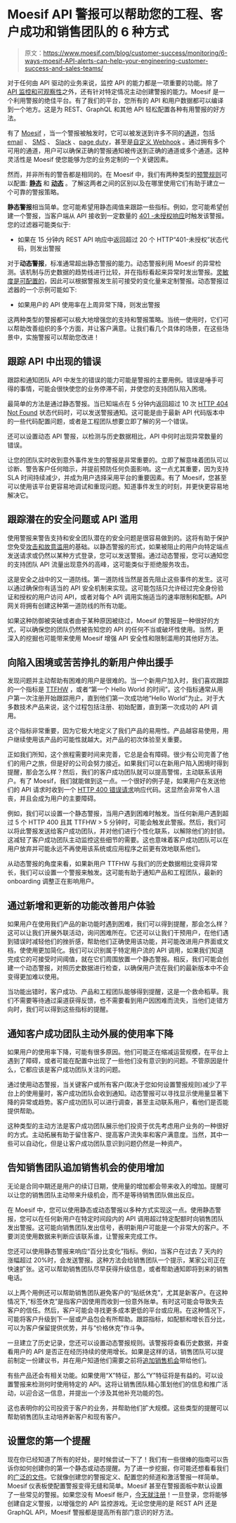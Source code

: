 # Moesif API 警报可以帮助您的工程、客户成功和销售团队的 6 种方式

> 原文：<https://www.moesif.com/blog/customer-success/monitoring/6-ways-moesif-API-alerts-can-help-your-engineering-customer-success-and-sales-teams/>

对于任何由 API 驱动的业务来说，监控 API 的能力都是一项重要的功能。除了 [API 监控和可观察性](https://www.moesif.com/features/api-monitoring)之外，还有针对特定情况主动创建警报的能力。Moesif 是一个利用警报的绝佳平台。有了我们的平台，您所有的 API 和用户数据都可以编译到一个地方。这是为 REST、GraphQL 和其他 API 轻松配置各种有用警报的好方法。

有了 [Moesif](https://www.moesif.com/) ，当一个警报被触发时，它可以被发送到许多不同的[通道](https://www.moesif.com/docs/api-monitoring/creating-notification-channels/)，包括 [email](https://www.moesif.com/docs/api-monitoring/creating-notification-channels/#email) 、 [SMS](https://www.moesif.com/docs/api-monitoring/creating-notification-channels/#sms) 、 [Slack](https://www.moesif.com/docs/extensions/slack/) 、[page duty](https://www.moesif.com/docs/extensions/pagerduty/)，甚至是[自定义 Webhook](https://www.moesif.com/docs/api-monitoring/creating-notification-channels/#webhook) 。通过拥有多个可用的通道，用户可以确保正确的警报通知被传送到正确的通道或多个通道。这种灵活性是 Moesif 使您能够为您的业务定制的一个关键因素。

然而，并非所有的警告都是相同的。在 Moesif 中，我们有两种类型的[预警规则](https://www.moesif.com/docs/api-monitoring/#alert-rules)可以配置: [**静态**](https://www.moesif.com/docs/api-monitoring/creating-alert-rules/#static-alert) 和 [**动态**](https://www.moesif.com/docs/api-monitoring/creating-alert-rules/#dynamic-alert) 。了解这两者之间的区别以及在哪里使用它们有助于建立一个可靠的警报策略。

**静态警报**相当简单。您可能希望用静态阈值来跟踪一些指标。例如，您可能希望创建一个警报，当客户端从 API 接收到一定数量的 [401 -未授权响应](https://developer.mozilla.org/en-US/docs/Web/HTTP/Status/401)时触发该警报。您的过滤器可能类似于:

*   如果在 15 分钟内 REST API 响应中返回超过 20 个 HTTP“401-未授权”状态代码，则发出警报

对于**动态警报**，标准通常超出静态警报的能力。动态警报利用 Moesif 的异常检测。该机制与历史数据的趋势线进行比较，并在指标看起来异常时发出警报。[灵敏度是可配置的](https://www.moesif.com/docs/api-monitoring/creating-alert-rules/#changing-dynamic-alert-sensitives)，因此可以根据警报发生前可接受的变化量来定制警报。动态警报过滤器的一个示例可能如下:

*   如果用户的 API 使用率在上周异常下降，则发出警报

这两种类型的警报都可以极大地增强您的支持和警报策略。当统一使用时，它们可以帮助改善组织的多个方面，并让客户满意。让我们看几个具体的场景，在这些场景中，实施警报可以帮助您改进！

## 跟踪 API 中出现的错误

跟踪和通知团队 API 中发生的错误的能力可能是警报的主要用例。错误是唾手可得的事情，可能会很快使您的业务停滞不前，并使您的支持团队陷入困境。

最简单的方法是通过静态警报。当已知端点在 5 分钟内返回超过 10 次 [HTTP 404 Not Found](https://en.wikipedia.org/wiki/HTTP_404) 状态代码时，可以发送警报通知。这可能是由于最新 API 代码版本中的一些代码配置问题，或者是工程团队想要立即了解的另一个错误。

还可以设置动态 API 警报，以检测与历史数据相比，API 中何时出现异常数量的错误。

让您的团队实时收到意外事件发生的警报是非常重要的。立即了解意味着团队可以诊断、警告客户任何暗示，并提前预防任何负面影响。这一点尤其重要，因为支持 SLA 时间持续减少，并成为用户选择采用平台的重要因素。有了 Moesif，您甚至可以使用该平台更容易地调试和重现问题。知道事件发生的时刻，并更快更容易地解决它。

## 跟踪潜在的安全问题或 API 滥用

使用警报来警告支持和安全团队潜在的安全问题是很容易做到的。这将有助于保护您免受[攻击和故意滥用](https://www.moesif.com/blog/developer-marketing/behavioral-emails/How-to-Secure-Your-API-Against-Attacks-and-Intentional-Misuse/)的基础。以静态警报的形式，如果被阻止的用户向特定端点发送请求或仍然以某种方式登录，您可以发送警报。通过动态警报，您可以通知您的支持团队 API 流量出现意外的高峰，这可能类似于拒绝服务攻击。

这是安全之战中的又一道防线。第一道防线当然是首先阻止这些事件的发生。这可以通过确保你有适当的 API 安全机制来实现。这可能包括只允许经过完全身份验证和授权的用户访问 API，或者对每个 API 调用实施适当的速率限制和配额。API 网关将拥有创建这种第一道防线的所有功能。

如果这种防御被突破或者由于某种原因被绕过，Moesif 的警报是一种很好的方式，可以确保您的团队仍然被告知您的 API 的任何不当或破坏性使用。当然，更深入的挖掘也可能带来使用 Moesif 增强 API 安全性和限制滥用的其他好方法。

## 向陷入困境或苦苦挣扎的新用户伸出援手

发现问题并主动帮助有困难的用户是很难的。当一个新用户加入时，我们喜欢跟踪的一个指标是 [TTFHW](https://www.moesif.com/blog/technical/api-metrics/API-Metrics-That-Every-Platform-Team-Should-be-Tracking/#11-time-to-first-hello-world-ttfhw) ，或者“第一个 Hello World 的时间”。这个指标通常从用户第一次注册开始跟踪用户，直到他们第一次成功地“Hello World”为止。对于大多数技术产品来说，这个过程包括注册、初始配置，直到第一次成功的 API 调用。

这个指标非常重要，因为它极大地定义了我们产品的易用性。产品越容易使用，用户继续使用该产品的可能性就越大。对产品的初次体验至关重要。

正如我们所知，这个旅程需要时间来完善，它总是会有障碍。很少有公司完善了他们的用户之旅，但是好的公司会努力接近。如果我们可以在新用户陷入困境时得到提醒，那会怎么样？然后，我们的客户成功团队就可以提高警惕，主动联系该用户。有了 Moesif，我们就能做到这一点。一个很好的例子是，如果用户在发送他们的 API 请求时收到一个 [HTTP 400 错误请求](https://developer.mozilla.org/en-US/docs/Web/HTTP/Status/400)响应代码。这显然会非常令人沮丧，并且会成为用户的主要障碍。

例如，我们可以设置一个静态警报，当用户遇到困难时触发。当任何新用户遇到超过 5 个 HTTP 400 且其 TTFHW > 5 分钟时，可能会触发此警报。然后，我们可以将此警报发送给客户成功团队，并对他们进行个性化联系，以解除他们的封锁。这减轻了客户成功团队主动监控这些细节的需要。这也意味着客户成功团队可以在用户放弃并可能永远不再使用该系统或应用程序之前更有效地联系他们。

从动态警报的角度来看，如果新用户 TTFHW 与我们的历史数据相比变得异常长，我们可以设置一个警报来触发。这可能有助于通知产品和工程团队，最新的 onboarding 调整正在影响用户。

## 通过新增和更新的功能改善用户体验

如果用户在使用我们产品的新功能时遇到困难，我们可以得到提醒，那会怎么样？这可以让我们开展外联活动，询问困难所在。它还可以让我们干预用户，在他们遇到错误时减轻他们的挫折感，帮助他们正确使用该功能，并可能改进用户界面或文档，使使用更加简化。我们可以识别属于特定用户流的 API 调用，如果我们知道完成它的可接受时间阈值，就在它们周围放置一个静态警报。相反，我们可能会创建一个动态警报，对照历史数据进行检查，以确保用户流在我们的最新版本中不会变得更加难以使用。

当功能出错时，客户成功、产品和工程团队能够得到提醒，这是一个救命稻草。我们不需要等待通过渠道获得反馈，也不需要看到用户因困难而流失，当他们走错方向时，我们可以得到这些指标的提醒。

## 通知客户成功团队主动外展的使用率下降

如果用户的使用率下降，可能有很多原因。他们可能正在缩减运营规模，在平台上遇到了障碍，或者可能在配置中出现了一些他们没有意识到的问题。不管原因是什么，它都应该是客户成功团队关注的问题。

通过使用动态警报，当关键客户或所有客户(取决于您如何设置警报规则)减少了平台上的使用量时，客户成功团队会收到通知。动态警报可以寻找显示使用量显著下降的异常或趋势。客户成功团队可以进行调查，甚至主动联系用户，看他们是否能提供帮助。

这种类型的主动方法是客户成功团队展示他们投资于优先考虑用户业务的一种很好的方式。主动拓展有助于留住客户、提高客户流失率和客户满意度。当然，其中一些可以自动化，但是让客户成功团队意识到问题仍然是一种资产。

## 告知销售团队追加销售机会的使用增加

无论是合同中期还是用户的续订日期，使用量的增加都会带来收入的增加。提醒可以让您的销售团队主动带来升级机会，而不是等待销售团队做出反应。

在 Moesif 中，您可以使用静态或动态警报以多种方式实现这一点。使用静态警报，您可以在任何新用户在特定时间段内的 API 调用超过特定配额时向销售团队发出警报。这可能向销售团队发出信号，表明新用户可能是一个非常大的客户。不要浏览使用数据来判断应该联系谁，让警报来完成工作。

您还可以使用静态警报来响应“百分比变化”指标。例如，当客户在过去 7 天内的涨幅超过 20%时，会发送警报。这种方法会给销售团队一个提示，某家公司正在快速扩张。这可以帮助销售团队尽早获得升级信息，或者帮助通知即将到来的销售电话。

以上两个用例还可以帮助销售团队避免客户的“贴纸休克”，尤其是新客户。在这种情况下,“标签休克”是指客户因使用而收到一份意外账单。有时这可能会导致失去客户的信任。然后，客户可能会寻找更多成本更低的平台或应用。在这种情况下，可能将客户升级到下一层或产品包会有所帮助。跟踪指标，如配额和增长百分比，可以为客户保留提供优势，并与“价格休克”作斗争。

一旦建立了历史记录，您还可以设置动态警报规则。该警报将查看历史数据，并查看用户的 API 是否正在经历持续的使用增长。如果是这样的话，销售团队可以提前制定一份建议书，并在用户知道他们需要之前将[追加销售机会](https://www.moesif.com/blog/customer-success/monitoring/Customer-Health-Metrics-Help-CSM-Teams-Reduce-Churn-and-Accelerate-Upsell-in-API-Platform-Companies/)带给他们。

有些产品还会有相关功能。如果使用“X”特征，那么“Y”特征将是有益的。可以设置警报来检测何时使用特定的 API。这将让销售团队精心策划他们的信息和推广活动，以迎合这一信息，并提出一个涉及其他补充功能的包。

这也表明你的公司投资于客户的业务，并帮助他们扩大规模。这些类型的提醒可以帮助销售团队主动培养新客户和现有客户。

## 设置您的第一个提醒

现在你已经知道了所有的好处，是时候尝试一下了！我们有一些很棒的指南可以告诉你如何创建你的第一个静态或动态提醒。为了进一步挖掘，你可能还想看看我们的[广泛的文件](https://www.moesif.com/docs)。它就像创建您的警报定义、配置您的频道和激活警报一样简单。Moesif 仪表板使配置警报变得无缝和简单。Moesif 甚至在警报面板中默认设置了一些常见的警报。如果您没有 Moesif 帐户，[今天就注册](https://www.moesif.com/signup)！一旦登录，您将能够创建自定义警报，以增强您的 API 监控游戏。无论您使用的是 REST API 还是 GraphQL API，Moesif 警报都是提高所有部门意识的好方法。